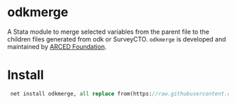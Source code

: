 # odkmerge
 A Stata module to merge selected variables from the parent file to the children files generated from odk or SurveyCTO. ``odkmerge`` is developed and maintained by [ARCED Foundation](www.arced.foundation).

# Install
```stata
 net install odkmerge, all replace from(https://raw.githubusercontent.com/mehrabali/odkmerge/master)

```
